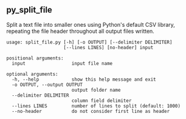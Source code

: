 py_split_file
---

Split a text file into smaller ones using Python's default CSV library,
repeating the file header throughout all output files written.

```
usage: split_file.py [-h] [-o OUTPUT] [--delimiter DELIMITER]
                     [--lines LINES] [no-header] input

positional arguments:
  input                 input file name

optional arguments:
  -h, --help            show this help message and exit
  -o OUTPUT, --output OUTPUT
                        output folder name
  --delimiter DELIMITER
                        column field delimiter
  --lines LINES         number of lines to split (default: 1000)
  --no-header           do not consider first line as header
```
